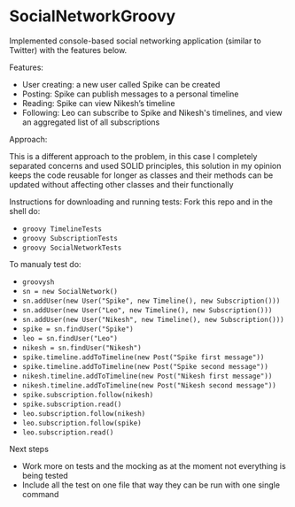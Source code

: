 # SocialNetworkGroovy

Implemented console-based social networking application (similar to Twitter) with the features below.

Features:

- User creating: a new user called Spike can be created
- Posting: Spike can publish messages to a personal timeline
- Reading: Spike can view Nikesh’s timeline
- Following: Leo can subscribe to Spike and Nikesh's timelines, and view an aggregated list of all subscriptions

Approach:

This is a different approach to the problem, in this case I completely separated concerns and used SOLID principles, this solution in my opinion keeps the code reusable for longer as classes and their methods can be updated without affecting other classes and their functionally

Instructions for downloading and running tests:
  Fork this repo and in the shell do:
- `groovy TimelineTests`
- `groovy SubscriptionTests`
- `groovy SocialNetworkTests`

To manualy test do:
- `groovysh`
- `sn = new SocialNetwork()`
- `sn.addUser(new User("Spike", new Timeline(), new Subscription()))`
- `sn.addUser(new User("Leo", new Timeline(), new Subscription()))`
- `sn.addUser(new User("Nikesh", new Timeline(), new Subscription()))`
- `spike = sn.findUser("Spike")`
- `leo = sn.findUser("Leo")`
- `nikesh = sn.findUser("Nikesh")`
- `spike.timeline.addToTimeline(new Post("Spike first message"))`
- `spike.timeline.addToTimeline(new Post("Spike second message"))`
- `nikesh.timeline.addToTimeline(new Post("Nikesh first message"))`
- `nikesh.timeline.addToTimeline(new Post("Nikesh second message"))`
- `spike.subscription.follow(nikesh)`
- `spike.subscription.read()`
- `leo.subscription.follow(nikesh)`
- `leo.subscription.follow(spike)`
- `leo.subscription.read()`

Next steps
- Work more on tests and the mocking as at the moment not everything is being tested
- Include all the test on one file that way they can be run with one single command 
